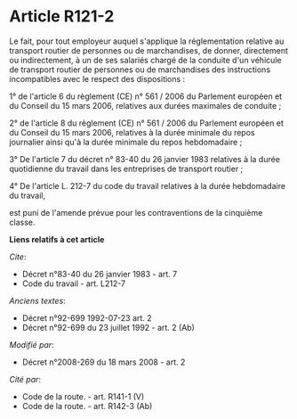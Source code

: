 # Article R121-2

Le fait, pour tout employeur auquel s'applique la réglementation relative au transport routier de personnes ou de
marchandises, de donner, directement ou indirectement, à un de ses salariés chargé de la conduite d'un véhicule de transport
routier de personnes ou de marchandises des instructions incompatibles avec le respect des dispositions : 

1° de l'article 6 du règlement (CE) n° 561 / 2006 du Parlement européen et du Conseil du 15 mars 2006, relatives aux durées
maximales de conduite ; 

2° de l'article 8 du règlement (CE) n° 561 / 2006 du Parlement européen et du Conseil du 15 mars 2006, relatives à la durée
minimale du repos journalier ainsi qu'à la durée minimale du repos hebdomadaire ; 

3° De l'article 7 du décret n° 83-40 du 26 janvier 1983 relatives à la durée quotidienne du travail dans les entreprises de
transport routier ; 

4° De l'article L. 212-7 du code du travail relatives à la durée hebdomadaire du travail, 

est puni de l'amende prévue pour les contraventions de la cinquième classe.

**Liens relatifs à cet article**

_Cite_:

  - Décret n°83-40 du 26 janvier 1983 - art. 7
  - Code du travail - art. L212-7

_Anciens textes_:

  - Décret n°92-699 1992-07-23 art. 2
  - Décret n°92-699 du 23 juillet 1992 - art. 2 (Ab)

_Modifié par_:

  - Décret n°2008-269 du 18 mars 2008 - art. 2

_Cité par_:

  - Code de la route. - art. R141-1 (V)
  - Code de la route. - art. R142-3 (Ab)
